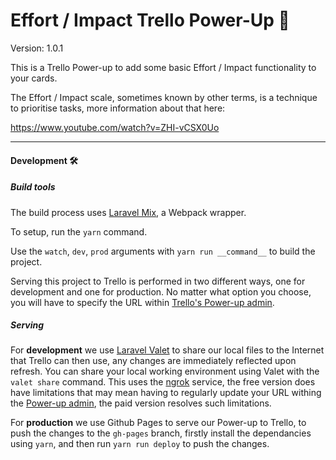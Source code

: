 # Effort / Impact Trello Power-Up 🚀

Version: 1.0.1

This is a Trello Power-up to add some basic Effort / Impact functionality to your cards.

The Effort / Impact scale, sometimes known by other terms, is a technique to prioritise tasks, more information about that here:

https://www.youtube.com/watch?v=ZHI-vCSX0Uo

---

#### Development  🛠

##### Build tools

The build process uses [Laravel Mix](https://laravel-mix.com/docs/4.0/basic-example), a Webpack wrapper.

To setup, run the `yarn` command.

Use the `watch`, `dev`, `prod` arguments with `yarn run __command__` to build the project.

Serving this project to Trello is performed in two different ways, one for development and one for production. No matter what option you choose, you will have to specify the URL within [Trello's Power-up admin](https://trello.com/power-ups/admin/).

##### Serving

For **development** we use [Laravel Valet](https://laravel.com/docs/5.7/valet) to share our local files to the Internet that Trello can then use, any changes are immediately reflected upon refresh. You can share your local working environment using Valet with the `valet share` command. This uses the [ngrok](https://ngrok.com) service, the free version does have limitations that may mean having to regularly update your URL withing the [Power-up admin](https://trello.com/power-ups/admin/), the paid version resolves such limitations.

For **production** we use Github Pages to serve our Power-up to Trello, to push the changes to the `gh-pages` branch, firstly install the dependancies using `yarn`, and then run `yarn run deploy` to push the changes.
